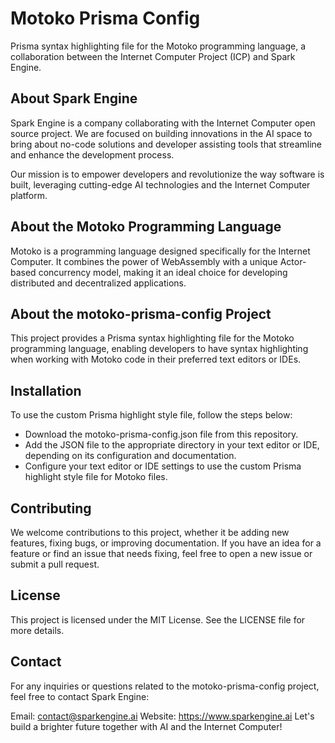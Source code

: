 # Motoko Prisma Config
Prisma syntax highlighting file for the Motoko programming language, a collaboration between the Internet Computer Project (ICP) and Spark Engine.

## About Spark Engine
Spark Engine is a company collaborating with the Internet Computer open source project. We are focused on building innovations in the AI space to bring about no-code solutions and developer assisting tools that streamline and enhance the development process.

Our mission is to empower developers and revolutionize the way software is built, leveraging cutting-edge AI technologies and the Internet Computer platform.

## About the Motoko Programming Language
Motoko is a programming language designed specifically for the Internet Computer. It combines the power of WebAssembly with a unique Actor-based concurrency model, making it an ideal choice for developing distributed and decentralized applications.

## About the motoko-prisma-config Project
This project provides a Prisma syntax highlighting file for the Motoko programming language, enabling developers to have syntax highlighting when working with Motoko code in their preferred text editors or IDEs.

## Installation
To use the custom Prisma highlight style file, follow the steps below:

- Download the motoko-prisma-config.json file from this repository.
- Add the JSON file to the appropriate directory in your text editor or IDE, depending on its configuration and documentation.
- Configure your text editor or IDE settings to use the custom Prisma highlight style file for Motoko files.

## Contributing
We welcome contributions to this project, whether it be adding new features, fixing bugs, or improving documentation. If you have an idea for a feature or find an issue that needs fixing, feel free to open a new issue or submit a pull request.

## License
This project is licensed under the MIT License. See the LICENSE file for more details.

## Contact
For any inquiries or questions related to the motoko-prisma-config project, feel free to contact Spark Engine:

Email: contact@sparkengine.ai
Website: https://www.sparkengine.ai
Let's build a brighter future together with AI and the Internet Computer!
